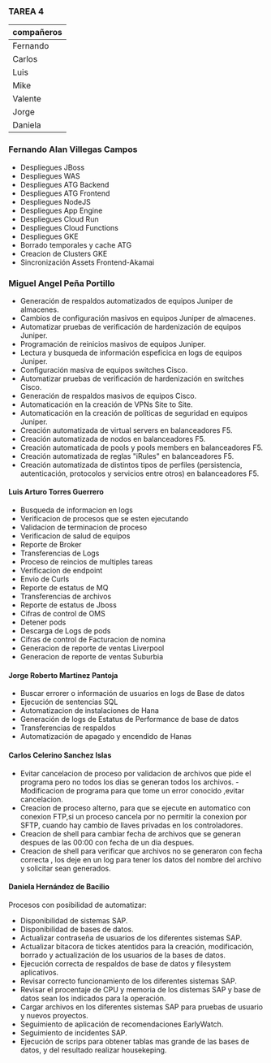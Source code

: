 ### TAREA 4

compañeros    | 
------------- | 
Fernando      | 
Carlos        | 
Luis          |
Mike          |
Valente       |
Jorge         |
Daniela       |

### Fernando Alan Villegas Campos

- Despliegues JBoss
- Despliegues WAS
- Despliegues ATG Backend
- Despliegues ATG Frontend
- Despliegues NodeJS
- Despliegues App Engine
- Despliegues Cloud Run
- Despliegues Cloud Functions
- Despliegues GKE
- Borrado temporales y cache ATG
- Creacion de Clusters GKE
- Sincronización Assets Frontend-Akamai

### Miguel Angel Peña Portillo

- Generación de respaldos automatizados de equipos Juniper de almacenes.
- Cambios de configuración masivos en equipos Juniper de almacenes.
- Automatizar pruebas de verificación de hardenización de equipos Juniper.
- Programación de reinicios masivos de equipos Juniper.
- Lectura y busqueda de información espeficica en logs de equipos Juniper.
- Configuración masiva de equipos switches Cisco.
- Automatizar pruebas de verificación de hardenización en switches Cisco.
- Generación de respaldos masivos de equipos Cisco.
- Automaticación en la creación de VPNs Site to Site.
- Automaticación en la creación de políticas de seguridad en equipos Juniper.
- Creación automatizada de virtual servers en balanceadores F5.
- Creación automatizada de nodos en balanceadores F5.
- Creación automaticada de pools y pools members en balanceadores F5.
- Creación automatizada de reglas "iRules" en balanceadores F5.
- Creación automatizada de distintos tipos de perfiles (persistencia, autenticación, protocolos y servicios entre otros) en balanceadores F5.

#### Luis Arturo Torres Guerrero

- Busqueda de informacion en logs
- Verificacion de procesos que se esten ejecutando 
- Validacion de terminacion de proceso 
- Verificacion de salud de equipos 
- Reporte de Broker
- Transferencias de Logs 
- Proceso de reincios de multiples tareas
- Verificacion de endpoint 
- Envio de Curls
- Reporte de estatus de MQ
- Transferencias de archivos 
- Reporte de estatus de Jboss
- Cifras de control de OMS
- Detener pods 
- Descarga de Logs de pods
- Cifras de control de Facturacion de nomina 
- Generacion de reporte de ventas Liverpool
- Generacion de reporte de ventas Suburbia

#### Jorge Roberto Martinez Pantoja

- Buscar errorer o información de usuarios en logs de Base de datos
- Ejecución de sentencias SQL 
- Automatizacion de instalaciones de Hana
- Generación de logs de Estatus de Performance de base de datos
- Transferencias de respaldos
- Automatización de apagado y encendido de Hanas

#### Carlos Celerino Sanchez Islas

- Evitar cancelacion de proceso por validacion de archivos que pide el programa pero no todos los dias se generan todos los archivos.
-Modificacion de programa para que tome un error conocido ,evitar cancelacion.
- Creacion de proceso alterno, para que se ejecute en automatico con conexion FTP,si un proceso cancela por no permitir la conexion por SFTP, cuando hay cambio de llaves privadas en los controladores.
- Creacion de shell para cambiar fecha de archivos que se generan despues de las 00:00 con fecha de un dia despues.
- Creacion de shell para verificar que archivos no se generaron con fecha correcta , los deje en un log para tener los datos del nombre del archivo y solicitar sean generados.

#### Daniela Hernández de Bacilio
Procesos con posibilidad de automatizar:
- Disponibilidad de sistemas SAP.
- Disponibilidad de bases de datos.
- Actualizar contraseña de usuarios de los diferentes sistemas SAP.
- Actualizar bitacora de tickes atentidos para la creación, modificación, borrado y actualización de los usuarios de la bases de datos.
- Ejecución correcta de respaldos de base de datos y filesystem aplicativos.
- Revisar correcto funcionamiento de los diferentes sistemas SAP.
- Revisar el procentaje de CPU y memoria de los distemas SAP y base de datos sean los indicados para la operación.
- Cargar archivos en los diferentes sistemas SAP para pruebas de usuario y nuevos proyectos.
- Seguimiento de aplicación de recomendaciones EarlyWatch.
- Seguimiento de incidentes SAP.
- Ejecución de scrips para obtener tablas mas grande de las bases de datos, y del resultado realizar housekeping.